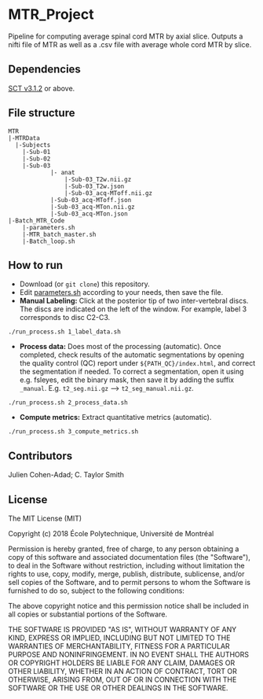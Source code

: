 # MTR_Project
Pipeline for computing average spinal cord MTR by axial slice. Outputs a nifti file of MTR as well as a .csv file with average whole cord MTR by slice. 

## Dependencies

[SCT v3.1.2](https://github.com/neuropoly/spinalcordtoolbox/releases/tag/v3.1.2) or above.

## File structure

```
MTR
|-MTRData
  |-Subjects
  	|-Sub-01 
  	|-Sub-02
	|-Sub-03
      		|- anat
      			|-Sub-03_T2w.nii.gz
      			|-Sub-03_T2w.json
      			|-Sub-03_acq-MToff.nii.gz
			|-Sub-03_acq-MToff.json
			|-Sub-03_acq-MTon.nii.gz
			|-Sub-03_acq-MTon.json
|-Batch_MTR_Code
	|-parameters.sh
	|-MTR_batch_master.sh
	|-Batch_loop.sh
```


## How to run

- Download (or `git clone`) this repository.
- Edit [parameters.sh](./parameters.sh) according to your needs, then save the file.
- **Manual Labeling:** Click at the posterior tip of two inter-vertebral discs. The discs are indicated on the left of the window. For example, label 3 corresponds to disc C2-C3.
~~~
./run_process.sh 1_label_data.sh
~~~
- **Process data:** Does most of the processing (automatic). Once completed, check results of the automatic segmentations by opening the quality control (QC) report under `${PATH_QC}/index.html`, and correct the segmentation if needed. To correct a segmentation, open it using e.g. fsleyes, edit the binary mask, then save it by adding the suffix `_manual`. E.g. `t2_seg.nii.gz` --> `t2_seg_manual.nii.gz`.
~~~
./run_process.sh 2_process_data.sh
~~~
- **Compute metrics:** Extract quantitative metrics (automatic).
~~~
./run_process.sh 3_compute_metrics.sh
~~~

## Contributors

Julien Cohen-Adad; C. Taylor Smith

## License

The MIT License (MIT)

Copyright (c) 2018 École Polytechnique, Université de Montréal

Permission is hereby granted, free of charge, to any person obtaining a copy of this software and associated documentation files (the "Software"), to deal in the Software without restriction, including without limitation the rights to use, copy, modify, merge, publish, distribute, sublicense, and/or sell copies of the Software, and to permit persons to whom the Software is furnished to do so, subject to the following conditions:

The above copyright notice and this permission notice shall be included in all copies or substantial portions of the Software.

THE SOFTWARE IS PROVIDED "AS IS", WITHOUT WARRANTY OF ANY KIND, EXPRESS OR IMPLIED, INCLUDING BUT NOT LIMITED TO THE WARRANTIES OF MERCHANTABILITY, FITNESS FOR A PARTICULAR PURPOSE AND NONINFRINGEMENT. IN NO EVENT SHALL THE AUTHORS OR COPYRIGHT HOLDERS BE LIABLE FOR ANY CLAIM, DAMAGES OR OTHER LIABILITY, WHETHER IN AN ACTION OF CONTRACT, TORT OR OTHERWISE, ARISING FROM, OUT OF OR IN CONNECTION WITH THE SOFTWARE OR THE USE OR OTHER DEALINGS IN THE SOFTWARE.
